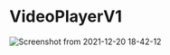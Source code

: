 # VideoPlayerV1
![Screenshot from 2021-12-20 18-42-12](https://user-images.githubusercontent.com/36559424/146774660-6092691d-1fa8-4778-aa27-39951a0337b3.png)
